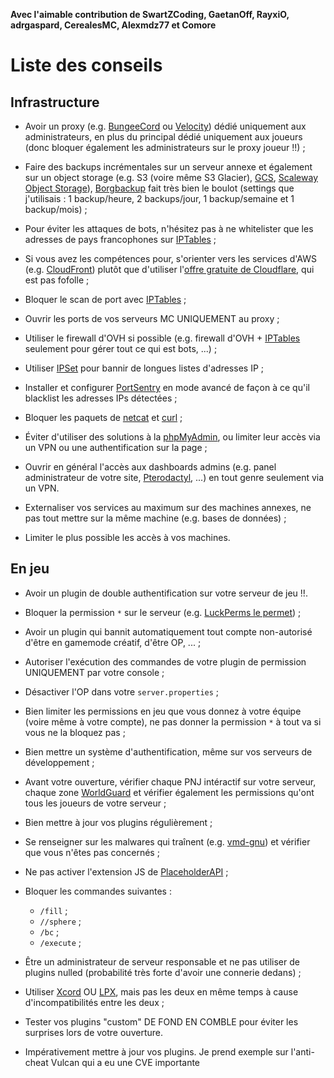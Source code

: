 **Avec l'aimable contribution de SwartZCoding, GaetanOff, RayxiO, adrgaspard, CerealesMC, Alexmdz77 et Comore**

# Liste des conseils

## Infrastructure

- Avoir un proxy (e.g. [BungeeCord](https://github.com/SpigotMC/BungeeCord) ou [Velocity](https://github.com/PaperMC/Velocity)) dédié uniquement aux administrateurs, en plus du principal dédié uniquement aux joueurs (donc bloquer également les administrateurs sur le proxy joueur !!) ;

- Faire des backups incrémentales sur un serveur annexe et également sur un object storage (e.g. S3 (voire même S3 Glacier), [GCS](https://cloud.google.com/storage), [Scaleway Object Storage](https://www.scaleway.com/en/object-storage/)), [Borgbackup](https://www.borgbackup.org/) fait très bien le boulot (settings que j'utilisais : 1 backup/heure, 2 backups/jour, 1 backup/semaine et 1 backup/mois) ;

- Pour éviter les attaques de bots, n'hésitez pas à ne whitelister que les adresses de pays francophones sur [IPTables](https://linux.die.net/man/8/iptables) ;

- Si vous avez les compétences pour, s'orienter vers les services d'AWS (e.g. [CloudFront](https://aws.amazon.com/cloudfront/)) plutôt que d'utiliser l'[offre gratuite de Cloudflare](https://www.cloudflare.com/plans/free/), qui est pas fofolle ;

- Bloquer le scan de port avec [IPTables](https://linux.die.net/man/8/iptables) ;

- Ouvrir les ports de vos serveurs MC UNIQUEMENT au proxy ;

- Utiliser le firewall d'OVH si possible (e.g. firewall d'OVH + [IPTables](https://linux.die.net/man/8/iptables) seulement pour gérer tout ce qui est bots, ...) ;

- Utiliser [IPSet](https://ipset.netfilter.org/) pour bannir de longues listes d'adresses IP ;

- Installer et configurer [PortSentry](https://manpages.ubuntu.com/manpages/bionic/man5/portsentry.conf.5.html) en mode avancé de façon à ce qu'il blacklist les adresses IPs détectées ;

- Bloquer les paquets de [netcat](https://linux.die.net/man/1/nc) et [curl](https://linux.die.net/man/1/curl) ;

- Éviter d'utiliser des solutions à la [phpMyAdmin](https://www.phpmyadmin.net/), ou limiter leur accès via un VPN ou une authentification sur la page ;

- Ouvrir en général l'accès aux dashboards admins (e.g. panel administrateur de votre site, [Pterodactyl](https://pterodactyl.io/), ...) en tout genre seulement via un VPN.

- Externaliser vos services au maximum sur des machines annexes, ne pas tout mettre sur la même machine (e.g. bases de données) ;

- Limiter le plus possible les accès à vos machines.

## En jeu

- Avoir un plugin de double authentification sur votre serveur de jeu !!.

- Bloquer la permission `*` sur le serveur (e.g. [LuckPerms le permet](https://luckperms.net/wiki/Configuration#enable-ops)) ;

- Avoir un plugin qui bannit automatiquement tout compte non-autorisé d'être en gamemode créatif, d'être OP, ... ;

- Autoriser l'exécution des commandes de votre plugin de permission UNIQUEMENT par votre console ;

- Désactiver l'OP dans votre `server.properties` ;

- Bien limiter les permissions en jeu que vous donnez à votre équipe (voire même à votre compte), ne pas donner la permission `*` à tout va si vous ne la bloquez pas ;

- Bien mettre un système d'authentification, même sur vos serveurs de développement ; 

- Avant votre ouverture, vérifier chaque PNJ intéractif sur votre serveur, chaque zone [WorldGuard](https://worldguard.enginehub.org/en/latest/) et vérifier également les permissions qu'ont tous les joueurs de votre serveur ;

- Bien mettre à jour vos plugins régulièrement ;

- Se renseigner sur les malwares qui traînent (e.g. [vmd-gnu](https://www.reddit.com/r/admincraft/comments/xrfim0/papermc_malware_announcement/)) et vérifier que vous n'êtes pas concernés ;

- Ne pas activer l'extension JS de [PlaceholderAPI](https://github.com/PlaceholderAPI/PlaceholderAPI) ;

- Bloquer les commandes suivantes : 
  - `/fill` ;
  - `//sphere` ; 
  - `/bc` ; 
  - `/execute` ;

- Être un administrateur de serveur responsable et ne pas utiliser de plugins nulled (probabilité très forte d'avoir une connerie dedans) ;

- Utiliser [Xcord](https://builtbybit.com/resources/xcord-high-performance-anti-bot.16843/) OU [LPX](https://builtbybit.com/resources/lpx-antipacketexploit-antinettycrasher.15709), mais pas les deux en même temps à cause d'incompatibilités entre les deux ;

- Tester vos plugins "custom" DE FOND EN COMBLE pour éviter les surprises lors de votre ouverture.

- Impérativement mettre à jour vos plugins. Je prend exemple sur l'anti-cheat Vulcan qui a eu une CVE importante 
